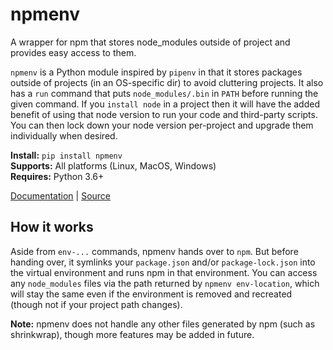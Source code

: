 # npmenv

A wrapper for npm that stores node_modules outside of project and provides easy access to them.

`npmenv` is a Python module inspired by `pipenv` in that it stores packages outside of projects (in an OS-specific dir) to avoid cluttering projects. It also has a `run` command that puts `node_modules/.bin` in `PATH` before running the given command. If you `install node` in a project then it will have the added benefit of using that node version to run your code and third-party scripts. You can then lock down your node version per-project and upgrade them individually when desired.

__Install:__ `pip install npmenv`\
__Supports:__ All platforms (Linux, MacOS, Windows)\
__Requires:__ Python 3.6+

[Documentation](https://pypi.org/project/npmenv/) | [Source](https://github.com/shadow-light/npmenv)


## How it works

Aside from `env-...` commands, npmenv hands over to `npm`. But before handing over, it symlinks your `package.json` and/or `package-lock.json` into the virtual environment and runs npm in that environment. You can access any `node_modules` files via the path returned by `npmenv env-location`, which will stay the same even if the environment is removed and recreated (though not if your project path changes).

__Note:__ npmenv does not handle any other files generated by npm (such as shrinkwrap), though more features may be added in future.
